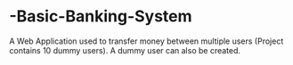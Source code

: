 # -Basic-Banking-System
A Web Application used to transfer money between multiple users (Project contains 10 dummy users). A dummy user can also be created.
